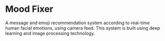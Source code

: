 <h1> Mood Fixer </h1>

A message and emoji recommendation system according to real-time human facial emotions, using camera feed. This system is built using deep learning and image processing technology.
